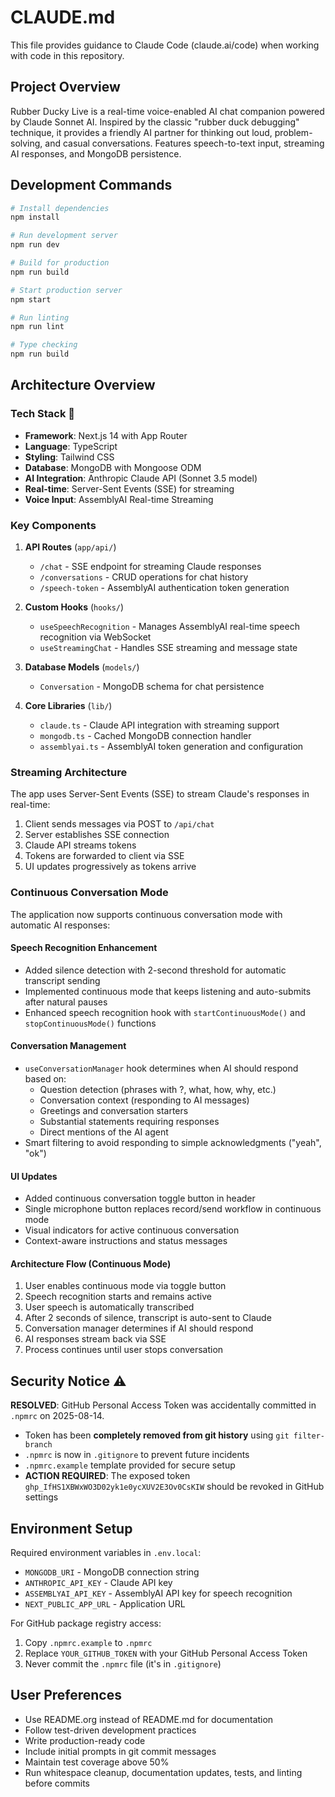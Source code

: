 # CLAUDE.md

This file provides guidance to Claude Code (claude.ai/code) when working with code in this repository.

## Project Overview

Rubber Ducky Live is a real-time voice-enabled AI chat companion powered by Claude Sonnet AI. Inspired by the classic "rubber duck debugging" technique, it provides a friendly AI partner for thinking out loud, problem-solving, and casual conversations. Features speech-to-text input, streaming AI responses, and MongoDB persistence.

## Development Commands

```bash
# Install dependencies
npm install

# Run development server
npm run dev

# Build for production
npm run build

# Start production server
npm start

# Run linting
npm run lint

# Type checking
npm run build
```

## Architecture Overview

### Tech Stack 🦆
- **Framework**: Next.js 14 with App Router
- **Language**: TypeScript
- **Styling**: Tailwind CSS
- **Database**: MongoDB with Mongoose ODM
- **AI Integration**: Anthropic Claude API (Sonnet 3.5 model)
- **Real-time**: Server-Sent Events (SSE) for streaming
- **Voice Input**: AssemblyAI Real-time Streaming

### Key Components

1. **API Routes** (`app/api/`)
   - `/chat` - SSE endpoint for streaming Claude responses
   - `/conversations` - CRUD operations for chat history
   - `/speech-token` - AssemblyAI authentication token generation

2. **Custom Hooks** (`hooks/`)
   - `useSpeechRecognition` - Manages AssemblyAI real-time speech recognition via WebSocket
   - `useStreamingChat` - Handles SSE streaming and message state

3. **Database Models** (`models/`)
   - `Conversation` - MongoDB schema for chat persistence

4. **Core Libraries** (`lib/`)
   - `claude.ts` - Claude API integration with streaming support
   - `mongodb.ts` - Cached MongoDB connection handler
   - `assemblyai.ts` - AssemblyAI token generation and configuration

### Streaming Architecture

The app uses Server-Sent Events (SSE) to stream Claude's responses in real-time:
1. Client sends messages via POST to `/api/chat`
2. Server establishes SSE connection
3. Claude API streams tokens
4. Tokens are forwarded to client via SSE
5. UI updates progressively as tokens arrive

### Continuous Conversation Mode

The application now supports continuous conversation mode with automatic AI responses:

#### Speech Recognition Enhancement
- Added silence detection with 2-second threshold for automatic transcript sending
- Implemented continuous mode that keeps listening and auto-submits after natural pauses
- Enhanced speech recognition hook with `startContinuousMode()` and `stopContinuousMode()` functions

#### Conversation Management
- `useConversationManager` hook determines when AI should respond based on:
  - Question detection (phrases with ?, what, how, why, etc.)
  - Conversation context (responding to AI messages)
  - Greetings and conversation starters
  - Substantial statements requiring responses
  - Direct mentions of the AI agent
- Smart filtering to avoid responding to simple acknowledgments ("yeah", "ok")

#### UI Updates
- Added continuous conversation toggle button in header
- Single microphone button replaces record/send workflow in continuous mode
- Visual indicators for active continuous conversation
- Context-aware instructions and status messages

#### Architecture Flow (Continuous Mode)
1. User enables continuous mode via toggle button
2. Speech recognition starts and remains active
3. User speech is automatically transcribed
4. After 2 seconds of silence, transcript is auto-sent to Claude
5. Conversation manager determines if AI should respond
6. AI responses stream back via SSE
7. Process continues until user stops conversation

## Security Notice ⚠️

**RESOLVED**: GitHub Personal Access Token was accidentally committed in `.npmrc` on 2025-08-14. 
- Token has been **completely removed from git history** using `git filter-branch`
- `.npmrc` is now in `.gitignore` to prevent future incidents  
- `.npmrc.example` template provided for secure setup
- **ACTION REQUIRED**: The exposed token `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` should be revoked in GitHub settings

## Environment Setup

Required environment variables in `.env.local`:
- `MONGODB_URI` - MongoDB connection string
- `ANTHROPIC_API_KEY` - Claude API key
- `ASSEMBLYAI_API_KEY` - AssemblyAI API key for speech recognition
- `NEXT_PUBLIC_APP_URL` - Application URL

For GitHub package registry access:
1. Copy `.npmrc.example` to `.npmrc`
2. Replace `YOUR_GITHUB_TOKEN` with your GitHub Personal Access Token
3. Never commit the `.npmrc` file (it's in `.gitignore`)

## User Preferences

- Use README.org instead of README.md for documentation
- Follow test-driven development practices
- Write production-ready code
- Include initial prompts in git commit messages
- Maintain test coverage above 50%
- Run whitespace cleanup, documentation updates, tests, and linting before commits